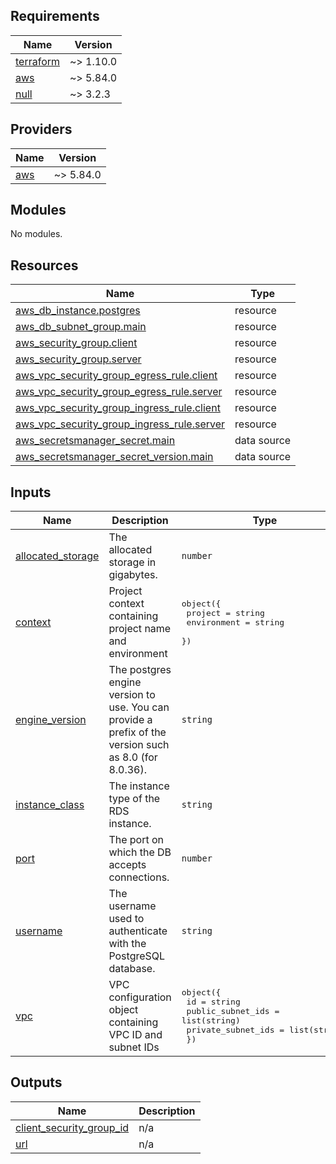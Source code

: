 <!-- BEGIN_TF_DOCS -->
## Requirements

| Name | Version |
|------|---------|
| <a name="requirement_terraform"></a> [terraform](#requirement\_terraform) | ~> 1.10.0 |
| <a name="requirement_aws"></a> [aws](#requirement\_aws) | ~> 5.84.0 |
| <a name="requirement_null"></a> [null](#requirement\_null) | ~> 3.2.3 |

## Providers

| Name | Version |
|------|---------|
| <a name="provider_aws"></a> [aws](#provider\_aws) | ~> 5.84.0 |

## Modules

No modules.

## Resources

| Name | Type |
|------|------|
| [aws_db_instance.postgres](https://registry.terraform.io/providers/hashicorp/aws/latest/docs/resources/db_instance) | resource |
| [aws_db_subnet_group.main](https://registry.terraform.io/providers/hashicorp/aws/latest/docs/resources/db_subnet_group) | resource |
| [aws_security_group.client](https://registry.terraform.io/providers/hashicorp/aws/latest/docs/resources/security_group) | resource |
| [aws_security_group.server](https://registry.terraform.io/providers/hashicorp/aws/latest/docs/resources/security_group) | resource |
| [aws_vpc_security_group_egress_rule.client](https://registry.terraform.io/providers/hashicorp/aws/latest/docs/resources/vpc_security_group_egress_rule) | resource |
| [aws_vpc_security_group_egress_rule.server](https://registry.terraform.io/providers/hashicorp/aws/latest/docs/resources/vpc_security_group_egress_rule) | resource |
| [aws_vpc_security_group_ingress_rule.client](https://registry.terraform.io/providers/hashicorp/aws/latest/docs/resources/vpc_security_group_ingress_rule) | resource |
| [aws_vpc_security_group_ingress_rule.server](https://registry.terraform.io/providers/hashicorp/aws/latest/docs/resources/vpc_security_group_ingress_rule) | resource |
| [aws_secretsmanager_secret.main](https://registry.terraform.io/providers/hashicorp/aws/latest/docs/data-sources/secretsmanager_secret) | data source |
| [aws_secretsmanager_secret_version.main](https://registry.terraform.io/providers/hashicorp/aws/latest/docs/data-sources/secretsmanager_secret_version) | data source |

## Inputs

| Name | Description | Type | Default | Required |
|------|-------------|------|---------|:--------:|
| <a name="input_allocated_storage"></a> [allocated\_storage](#input\_allocated\_storage) | The allocated storage in gigabytes. | `number` | n/a | yes |
| <a name="input_context"></a> [context](#input\_context) | Project context containing project name and environment | <pre>object({<br/>    project     = string<br/>    environment = string<br/>  })</pre> | n/a | yes |
| <a name="input_engine_version"></a> [engine\_version](#input\_engine\_version) | The postgres engine version to use. You can provide a prefix of the version such as 8.0 (for 8.0.36). | `string` | n/a | yes |
| <a name="input_instance_class"></a> [instance\_class](#input\_instance\_class) | The instance type of the RDS instance. | `string` | n/a | yes |
| <a name="input_port"></a> [port](#input\_port) | The port on which the DB accepts connections. | `number` | n/a | yes |
| <a name="input_username"></a> [username](#input\_username) | The username used to authenticate with the PostgreSQL database. | `string` | n/a | yes |
| <a name="input_vpc"></a> [vpc](#input\_vpc) | VPC configuration object containing VPC ID and subnet IDs | <pre>object({<br/>    id                 = string<br/>    public_subnet_ids  = list(string)<br/>    private_subnet_ids = list(string)<br/>  })</pre> | n/a | yes |

## Outputs

| Name | Description |
|------|-------------|
| <a name="output_client_security_group_id"></a> [client\_security\_group\_id](#output\_client\_security\_group\_id) | n/a |
| <a name="output_url"></a> [url](#output\_url) | n/a |
<!-- END_TF_DOCS -->
